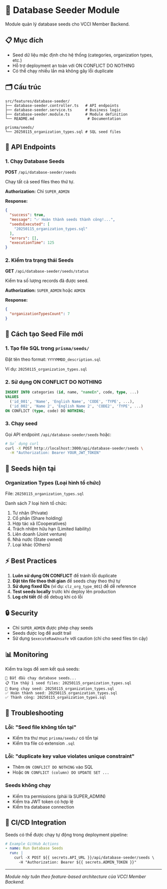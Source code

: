 # 🌱 Database Seeder Module

Module quản lý database seeds cho VCCI Member Backend.

## 📋 Mục đích

- Seed dữ liệu mặc định cho hệ thống (categories, organization types, etc.)
- Hỗ trợ deployment an toàn với ON CONFLICT DO NOTHING
- Có thể chạy nhiều lần mà không gây lỗi duplicate

## 🗂️ Cấu trúc

```
src/features/database-seeder/
├── database-seeder.controller.ts   # API endpoints
├── database-seeder.service.ts      # Business logic
├── database-seeder.module.ts       # Module definition
└── README.md                        # Documentation

prisma/seeds/
└── 20250115_organization_types.sql # SQL seed files
```

## 🚀 API Endpoints

### 1. Chạy Database Seeds

**POST** `/api/database-seeder/seeds`

Chạy tất cả seed files theo thứ tự.

**Authorization:** Chỉ `SUPER_ADMIN`

**Response:**
```json
{
  "success": true,
  "message": "✅ Hoàn thành seeds thành công!...",
  "seedsExecuted": [
    "20250115_organization_types.sql"
  ],
  "errors": [],
  "executionTime": 125
}
```

### 2. Kiểm tra trạng thái Seeds

**GET** `/api/database-seeder/seeds/status`

Kiểm tra số lượng records đã được seed.

**Authorization:** `SUPER_ADMIN` hoặc `ADMIN`

**Response:**
```json
{
  "organizationTypesCount": 7
}
```

## 📝 Cách tạo Seed File mới

### 1. Tạo file SQL trong `prisma/seeds/`

Đặt tên theo format: `YYYYMMDD_description.sql`

Ví dụ: `20250115_organization_types.sql`

### 2. Sử dụng ON CONFLICT DO NOTHING

```sql
INSERT INTO categories (id, name, "nameEn", code, type, ...)
VALUES
  ('id_001', 'Name', 'English Name', 'CODE', 'TYPE', ...),
  ('id_002', 'Name 2', 'English Name 2', 'CODE2', 'TYPE', ...)
ON CONFLICT (type, code) DO NOTHING;
```

### 3. Chạy seed

Gọi API endpoint `/api/database-seeder/seeds` hoặc:

```bash
# Sử dụng curl
curl -X POST http://localhost:3000/api/database-seeder/seeds \
  -H "Authorization: Bearer YOUR_JWT_TOKEN"
```

## 🎯 Seeds hiện tại

### Organization Types (Loại hình tổ chức)

File: `20250115_organization_types.sql`

Danh sách 7 loại hình tổ chức:
1. Tư nhân (Private)
2. Cổ phần (Share holding)
3. Hợp tác xã (Cooperatives)
4. Trách nhiệm hữu hạn (Limited liability)
5. Liên doanh (Joint venture)
6. Nhà nước (State owned)
7. Loại khác (Others)

## ⚡ Best Practices

1. **Luôn sử dụng ON CONFLICT** để tránh lỗi duplicate
2. **Đặt tên file theo thời gian** để seeds chạy theo thứ tự
3. **Sử dụng fixed IDs** (ví dụ: `clz_org_type_001`) để dễ reference
4. **Test seeds locally** trước khi deploy lên production
5. **Log chi tiết** để dễ debug khi có lỗi

## 🔒 Security

- Chỉ `SUPER_ADMIN` được phép chạy seeds
- Seeds được log để audit trail
- Sử dụng `$executeRawUnsafe` với caution (chỉ cho seed files tin cậy)

## 📊 Monitoring

Kiểm tra logs để xem kết quả seeds:

```
🌱 Bắt đầu chạy database seeds...
📋 Tìm thấy 1 seed files: 20250115_organization_types.sql
🔄 Đang chạy seed: 20250115_organization_types.sql
✅ Hoàn thành seed: 20250115_organization_types.sql
✅ Thành công: 20250115_organization_types.sql
```

## 🚨 Troubleshooting

### Lỗi: "Seed file không tồn tại"
- Kiểm tra thư mục `prisma/seeds/` có tồn tại
- Kiểm tra file có extension `.sql`

### Lỗi: "duplicate key value violates unique constraint"
- Thêm `ON CONFLICT DO NOTHING` vào SQL
- Hoặc `ON CONFLICT (column) DO UPDATE SET ...`

### Seeds không chạy
- Kiểm tra permissions (phải là SUPER_ADMIN)
- Kiểm tra JWT token có hợp lệ
- Kiểm tra database connection

## 🔄 CI/CD Integration

Seeds có thể được chạy tự động trong deployment pipeline:

```yaml
# Example GitHub Actions
- name: Run Database Seeds
  run: |
    curl -X POST ${{ secrets.API_URL }}/api/database-seeder/seeds \
      -H "Authorization: Bearer ${{ secrets.ADMIN_TOKEN }}"
```

---

*Module này tuân theo feature-based architecture của VCCI Member Backend.*


